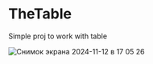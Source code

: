 # TheTable

Simple proj to work with table


![Снимок экрана 2024-11-12 в 17 05 26](https://github.com/user-attachments/assets/c4841cfe-24ef-4612-8bd7-200f28d011f2)
